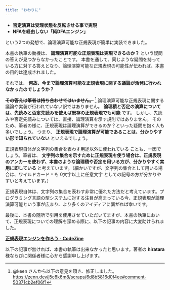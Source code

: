 ```yaml
---
title: "おわりに"
---
```


 - **否定演算は受理状態を反転させる事で実現**
 - **NFAを経由しない「純DFAエンジン」**

という2つの発想で、論理演算可能な正規表現が簡単に実装できました。

本書の執筆の動機は、 **論理演算可能な正規表現は実現できるのか？** という疑問の答えが見つからなかったことです。
本書を通して、同じような疑問を持っている方に対する答えとなり、論理演算可能な正規表現の可能性が伝われば、本書の目的は達成されました。

それでは、 **何故、今まで論理演算可能な正規表現に関する議論が活発に行われなかったのでしょうか？**

~~**その答えは筆者は持ち合わせてはいません。**~~ [^1]
論理演算可能な正規表現に関する議論や実装が行われていない訳ではありません。
**論理積と否定の演算については、先読みと否定先読みを使えば既存の正規表現でも可能** です。
しかし、先読みや否定先読みについては、直接、論理演算を示す規則ではありません。
そのため、筆者の様に、正規表現は論理演算ができるのか？といった疑問を抱く人も多いでしょう。
つまり、 **正規表現で論理演算が可能であることは、分かりやすい形で知られていない** といえるでしょう。

[^1]: @keen さんから以下の意見を頂き、修正しました。
https://zenn.dev/j5c8k6m8/scraps/6d8b5816d0f4ee#comment-50371cb2ef06f1

 正規表現自体が文字列の集合を表わす用途以外に使われている ことも、一因でしょう。筆者は、 **文字列の集合を示すために正規表現を使う場合は、正規表現のアンカーを使わず、本書のような論理積や否定を用いる方が、分かりやすく実用に即している** と考えています。（細かいですが、文字列の集合として用いる場合は、ワイルドカード `*` も 0文字以上に任意文字 としての記号の方が分かりやすいと考えています。）

正規表現自体は、文字列の集合を表わす非常に優れた方法だと考えています。プログラミング言語の型システムに対する注目が高まっている今、正規表現が論理演算可能という事が広まり、より多くのアイディアに繋がれば幸いです。

最後に、本書の随所で引用を使用させていただいてますが、本書の執筆において、正規表現についての理解を深める際に、以下の記事の内容に大変助けられました。

**[正規表現エンジンを作ろう - CodeZine](https://codezine.jp/article/corner/237)**


以下の記事が無ければ、本書の執筆は出来なかったと思います。著者の **hiratara** 様ならびに関係者様に心から感謝申し上げます。

